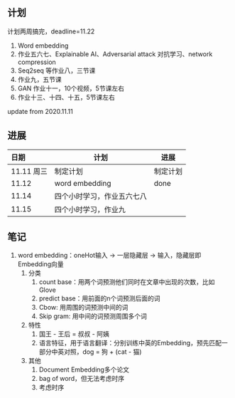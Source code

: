 ## 计划

计划两周搞完，deadline=11.22

1. Word embedding
2. 作业五六七、Explainable AI、Adversarial attack 对抗学习、network compression
3. Seq2seq 等作业八，三节课
4. 作业九，五节课
5. GAN 作业十一，10个视频，5节课左右
6. 作业十三、十四、十五，5节课左右

update from 2020.11.11



## 进展

| 日期       | 计划                       | 进展     |
| :--------- | -------------------------- | -------- |
| 11.11 周三 | 制定计划                   | 制定计划 |
| 11.12      | word embedding             | done     |
| 11.14      | 四个小时学习，作业五六七八 |          |
| 11.15      | 四个小时学习，作业九       |          |



## 笔记

1. word embedding：oneHot输入 -> 一层隐藏层 -> 输入，隐藏层即Embedding向量
   1. 分类
      1. count base：用两个词预测他们同时在文章中出现的次数，比如Glove
      2. predict base：用前面的n个词预测后面的词
      3. Cbow: 用周围的词预测中间的词
      4. Skip gram: 用中间的词预测周围多个词
   2. 特性
      1. 国王 - 王后 = 叔叔 - 阿姨
      2. 语言特征，用于语言翻译：分别训练中英的Embedding，预先匹配一部分中英对照，dog = 狗 + (cat - 猫)
   3. 其他
      1. Document Embedding多个论文
      2. bag of word，但无法考虑时序
      3. 考虑时序

